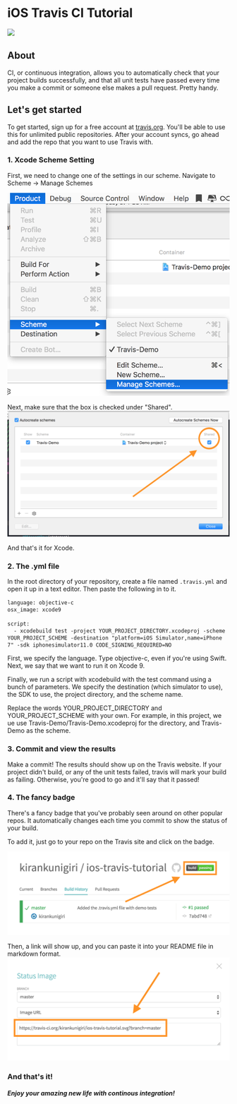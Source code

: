 # iOS Travis CI Tutorial
![](https://travis-ci.org/kirankunigiri/ios-travis-tutorial.svg?branch=master)

## About
CI, or continuous integration, allows you to automatically check that your project builds successfully, and that all unit tests have passed every time you make a commit or someone else makes a pull request. Pretty handy.

## Let's get started
To get started, sign up for a free account at [travis.org](https://travis-ci.org). You'll be able to use this for unlimited public repositories. After your account syncs, go ahead and add the repo that you want to use Travis with.

### 1. Xcode Scheme Setting
First, we need to change one of the settings in our scheme. Navigate to Scheme → Manage Schemes

![1](images/1.png)

Next, make sure that the box is checked under "Shared".
![2](images/2.png)

And that's it for Xcode.

### 2. The .yml file
In the root directory of your repository, create a file named `.travis.yml` and open it up in a text editor. Then paste the following in to it.

```
language: objective-c
osx_image: xcode9

script:
  - xcodebuild test -project YOUR_PROJECT_DIRECTORY.xcodeproj -scheme YOUR_PROJECT_SCHEME -destination "platform=iOS Simulator,name=iPhone 7" -sdk iphonesimulator11.0 CODE_SIGNING_REQUIRED=NO
```

First, we specify the language. Type objective-c, even if you're using Swift. Next, we say that we want to run it on Xcode 9.

Finally, we run a script with xcodebuild with the test command using a bunch of parameters. We specify the destination (which simulator to use), the SDK to use, the project directory, and the scheme name.

Replace the words YOUR_PROJECT_DIRECTORY and YOUR_PROJECT_SCHEME with your own. For example, in this project, we ue use Travis-Demo/Travis-Demo.xcodeproj for the directory, and Travis-Demo as the scheme.

### 3. Commit and view the results
Make a commit! The results should show up on the Travis website. If your project didn't build, or any of the unit tests failed, travis will mark your build as failing. Otherwise, you're good to go and it'll say that it passed!

### 4. The fancy badge

There's a fancy badge that you've probably seen around on other popular repos. It automatically changes each time you commit to show the status of your build.

To add it, just go to your repo on the Travis site and click on the badge.

![3](images/3.png)

Then, a link will show up, and you can paste it into your README file in markdown format.
![4](images/4.png)

### And that's it!
##### Enjoy your amazing new life with continous integration!